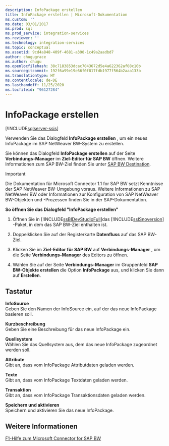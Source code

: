 ```yaml
---
description: InfoPackage erstellen
title: InfoPackage erstellen | Microsoft-Dokumentation
ms.custom: ''
ms.date: 03/01/2017
ms.prod: sql
ms.prod_service: integration-services
ms.reviewer: ''
ms.technology: integration-services
ms.topic: conceptual
ms.assetid: 9cd4a848-409f-4681-a390-1c49a2aadbd7
author: chugugrace
ms.author: chugu
ms.openlocfilehash: 38c7183853dcac7043672d5e4a622362af08c10b
ms.sourcegitcommit: 192f6a99e19e66f0f817fdb1977f564b2aaa133b
ms.translationtype: HT
ms.contentlocale: de-DE
ms.lasthandoff: 11/25/2020
ms.locfileid: "96127284"
---
```

# <a name="create-infopackage"></a>InfoPackage erstellen

[!INCLUDE[sqlserver-ssis](../../includes/applies-to-version/sqlserver-ssis.md)]


  Verwenden Sie das Dialogfeld **InfoPackage erstellen** , um ein neues InfoPackage im SAP NetWeaver BW-System zu erstellen.  
  
 Sie können das Dialogfeld **InfoPackage erstellen** auf der Seite **Verbindungs-Manager** im **Ziel-Editor für SAP BW** öffnen. Weitere Informationen zum SAP BW-Ziel finden Sie unter [SAP BW Destination](../../integration-services/data-flow/sap-bw-destination.md).  
  
> [!IMPORTANT]  
>  Die Dokumentation für Microsoft Connector 1.1 for SAP BW setzt Kenntnisse der SAP NetWeaver BW-Umgebung voraus. Weitere Informationen zu SAP NetWeaver BW oder Informationen zur Konfiguration von SAP NetWeaver BW-Objekten und -Prozessen finden Sie in der SAP-Dokumentation.  
  
 **So öffnen Sie das Dialogfeld "InfoPackage erstellen"**  
  
1.  Öffnen Sie in [!INCLUDE[ssBIDevStudioFull](../../includes/ssbidevstudiofull-md.md)]das [!INCLUDE[ssISnoversion](../../includes/ssisnoversion-md.md)] -Paket, in dem das SAP BW-Ziel enthalten ist.  
  
2.  Doppelklicken Sie auf der Registerkarte **Datenfluss** auf das SAP BW-Ziel.  
  
3.  Klicken Sie im **Ziel-Editor für SAP BW** auf **Verbindungs-Manager** , um die Seite **Verbindungs-Manager** des Editors zu öffnen.  
  
4.  Wählen Sie auf der Seite **Verbindungs-Manager** im Gruppenfeld **SAP BW-Objekte erstellen** die Option **InfoPackage** aus, und klicken Sie dann auf **Erstellen**.  
  
## <a name="options"></a>Tastatur  
 **InfoSource**  
 Geben Sie den Namen der InfoSource ein, auf der das neue InfoPackage basieren soll.  
  
 **Kurzbeschreibung**  
 Geben Sie eine Beschreibung für das neue InfoPackage ein.  
  
 **Quellsystem**  
 Wählen Sie das Quellsystem aus, dem das neue InfoPackage zugeordnet werden soll.  
  
 **Attribute**  
 Gibt an, dass vom InfoPackage Attributdaten geladen werden.  
  
 **Texte**  
 Gibt an, dass vom InfoPackage Textdaten geladen werden.  
  
 **Transaktion**  
 Gibt an, dass vom InfoPackage Transaktionsdaten geladen werden.  
  
 **Speichern und aktivieren**  
 Speichern und aktivieren Sie das neue InfoPackage.  
  
## <a name="see-also"></a>Weitere Informationen  
 [F1-Hilfe zum Microsoft Connector for SAP BW](../../integration-services/microsoft-connector-for-sap-bw-f1-help.md)  
  
  
